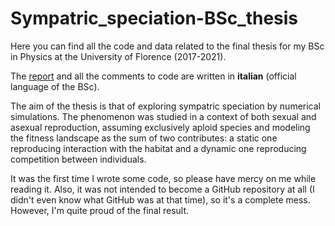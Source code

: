 # Sympatric_speciation-BSc_thesis


Here you can find all the code and data related to the final thesis for my BSc in Physics at the University of Florence (2017-2021).

The [report][link1] and all the comments to code are written in **italian** (official language of the BSc).

The aim of the thesis is that of exploring sympatric speciation by numerical simulations. The phenomenon was studied in a context of
both sexual and asexual reproduction, assuming exclusively aploid species and modeling the fitness landscape as the sum of two contributes:
a static one reproducing interaction with the habitat and a dynamic one reproducing competition between individuals.

It was the first time I wrote some code, so please have mercy on me while reading it. Also, it was not intended to become a GitHub repository at all (I didn't even know what GitHub was at that time), so it's a complete mess. However, I'm quite proud of the final result.


[link1]: https://github.com/TommasoTarchi/BSc_thesis-Sympatric_speciation/blob/main/Thesis.pdf
